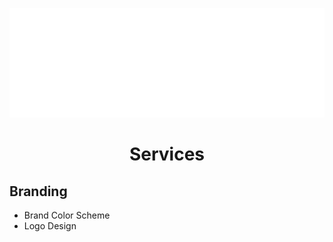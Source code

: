![Open Source at Microsoft](https://github.com/opticalraze/.github/blob/main/images/header.png) 

<h1 align="center">Services</h1>

## Branding
* Brand Color Scheme
* Logo Design
